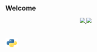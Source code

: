 ## Welcome

<div align="center">
  <a href="https://github.com/rafaballerini">
  <img height="160em" src="https://github-readme-stats.vercel.app/api?username=Willahelmourn&show_icons=true&theme=radical&include_all_commits=true&count_private=true"/>
  <img height="160em" src="https://github-readme-stats.vercel.app/api/top-langs/?username=Willahelmourn&layout=compact&langs_count=7&theme=radical"/>
</div>

## 
  
<div style="display: inline_block"><br>
  <img align="center"height="30" width="40" src="https://raw.githubusercontent.com/devicons/devicon/master/icons/python/python-original.svg">
</div>

